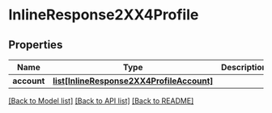 # InlineResponse2XX4Profile

## Properties
Name | Type | Description | Notes
------------ | ------------- | ------------- | -------------
**account** | [**list[InlineResponse2XX4ProfileAccount]**](InlineResponse2XX4ProfileAccount.md) |  | [optional] 

[[Back to Model list]](../README.md#documentation-for-models) [[Back to API list]](../README.md#documentation-for-api-endpoints) [[Back to README]](../README.md)


